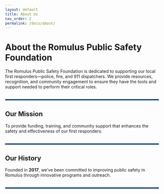 ```yaml
---
layout: default
title: About Us
nav_order: 2
permalink: /docs/about/
---
```


# About the Romulus Public Safety Foundation

The Romulus Public Safety Foundation is dedicated to supporting our local first responders—police, fire, and 911 dispatchers. We provide resources, recognition, and community engagement to ensure they have the tools and support needed to perform their critical roles.

<hr style="border: none; height: 4px; background-color: #004080; margin: 2rem 0;" />

## Our Mission
To provide funding, training, and community support that enhances the safety and effectiveness of our first responders.

<hr style="border: none; height: 4px; background-color: #004080; margin: 2rem 0;" />

## Our History
Founded in **2017**, we’ve been committed to improving public safety in Romulus through innovative programs and outreach.

<hr style="border: none; height: 4px; background-color: #004080; margin: 2rem 0;" />

